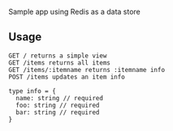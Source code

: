 Sample app using Redis as a data store

## Usage

```
GET / returns a simple view
GET /items returns all items
GET /items/:itemname returns :itemname info
POST /items updates an item info

type info = {
  name: string // required
  foo: string // required
  bar: string // required
}
```
